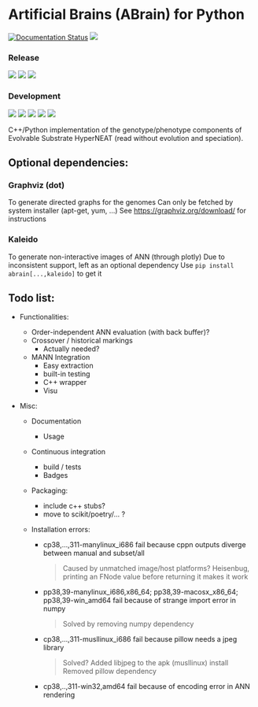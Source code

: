 # Artificial Brains (ABrain) for Python

[![Documentation Status](https://readthedocs.org/projects/abrain/badge/?version=latest)](https://abrain.readthedocs.io/en/latest/?badge=latest)
![](https://img.shields.io/endpoint?url=https://raw.githubusercontent.com/wiki/kgd-al/abrain/badge-flake.md)

### Release
![](https://img.shields.io/badge/on-!-900?logo=pypi)
![](https://img.shields.io/badge/unix-!-900)
![](https://img.shields.io/badge/windows-!-900)

### Development
![](https://img.shields.io/badge/version-!-900)
![](https://img.shields.io/endpoint?url=https://raw.githubusercontent.com/wiki/kgd-al/abrain/badge-tests.md)
![](https://img.shields.io/endpoint?url=https://raw.githubusercontent.com/wiki/kgd-al/abrain/badge-cov.md)
![](https://img.shields.io/endpoint?url=https://raw.githubusercontent.com/wiki/kgd-al/abrain/badge-pcov.md)
![](https://img.shields.io/endpoint?url=https://raw.githubusercontent.com/wiki/kgd-al/abrain/badge-ccov.md)


C++/Python implementation of the genotype/phenotype components of Evolvable Substrate HyperNEAT (read without evolution and speciation).

## Optional dependencies:

### Graphviz (dot)

To generate directed graphs for the genomes
Can only be fetched by system installer (apt-get, yum, ...)
See https://graphviz.org/download/ for instructions

### Kaleido

To generate non-interactive images of ANN (through plotly)
Due to inconsistent support, left as an optional dependency
Use `pip install abrain[...,kaleido]` to get it

## Todo list:
 - Functionalities:
   - Order-independent ANN evaluation (with back buffer)?
   - Crossover / historical markings
     - Actually needed?
   - MANN Integration
     - Easy extraction
     - built-in testing
     - C++ wrapper
     - Visu
     
  - Misc:
    - Documentation
      - Usage
      
    - Continuous integration
      - build / tests
      - Badges
      
    - Packaging:
      - include c++ stubs?
      - move to scikit/poetry/... ?
      
    - Installation errors:
      - cp38,...,311-manylinux_i686 fail because cppn outputs diverge between manual and subset/all
        > Caused by unmatched image/host platforms?
        > Heisenbug, printing an FNode value before returning it makes it work
      - pp38,39-manylinux_i686,x86_64; pp38,39-macosx_x86_64; pp38,39-win_amd64 fail because of strange import error in numpy
        > Solved by removing numpy dependency
      - cp38,...,311-musllinux_i686 fail because pillow needs a jpeg library
        > Solved? Added libjpeg to the apk (musllinux) install
        > Removed pillow dependency
      - cp38,..,311-win32,amd64 fail because of encoding error in ANN rendering
